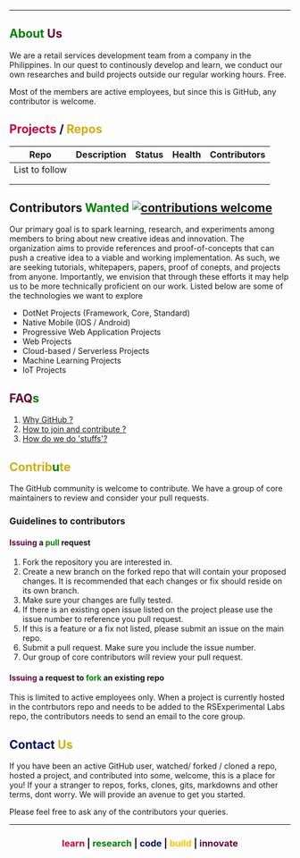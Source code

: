 <hr/>

## <span style="color:green">About</span> <span style="color:#640433">Us</span> 

We are a retail services development team from a company in the Philippines. In our quest to continously develop and learn, we conduct our own researches and build projects outside our regular working hours. Free.

Most of the members are active employees, but since this is GitHub, any contributor is welcome.

## <span style="color:#C70039">Projects</span> <span style="color:#041064">/</span> <span style="color:#D4AC0D ">Repos</span>

| Repo | Description | Status | Health | Contributors |
|------|-------------|--------|--------|--------------|
|   List to follow   |             |        |        |              |
|      |             |        |        |              |
|      |             |        |        |              |

## <span style="color:#green">Contributors</span> <span style="color:#640433"> </span> <span style="color:green ">Wanted</span> [![contributions welcome](https://img.shields.io/badge/contributions-welcome-brightgreen.svg?style=flat)](https://github.com/dwyl/esta/issues)



Our primary goal is to spark learning, research, and experiments among members to bring about new creative ideas and innovation. The organization aims to provide references and proof-of-concepts that can push a creative idea to a viable and working implementation. As such, we are seeking tutorials, whitepapers, papers, proof of conepts, and projects from anyone. Importantly, we envision that through these efforts it may help us to be more technically proficient on our work. Listed below are some of the technologies we want to explore

- DotNet Projects (Framework, Core, Standard)
- Native Mobile (IOS / Android)
- Progressive Web Application Projects
- Web Projects
- Cloud-based / Serverless Projects
- Machine Learning Projects
- IoT Projects

## <span style="color:#640433">FAQ</span><span style="color:green">s</span>
1. [Why GitHub ?](faqs/1-whygithub.md)
2. [How to join and contribute ?](faqs/2-getinvolved.md)
3. [How do we do 'stuffs'?](faqs/3-ourworkflow.md)

## <span style="color:#D4AC0D">Contrib<span style="color:green">u</span>te</span> 

The GitHub community is welcome to contribute. We have a group of core maintainers to review and consider your pull requests.

### Guidelines to contributors

#### <span style="color:#640433">Issuing</span> a <span style="color:green">pull</span> request
1. Fork the repository you are interested in.
2. Create a new branch on the forked repo that will contain your proposed changes. It is recommended that each changes or fix should reside on its own branch.
3. Make sure your changes are fully tested.
4. If there is an existing open issue listed on the project please use the issue number to reference you pull request.
5. If this is a feature or a fix not listed, please submit an issue on the main repo.
6. Submit a pull request. Make sure you include the issue number.
7. Our group of core contributors will review your pull request.

#### <span style="color:#640433">Issuing</span> a request to <span style="color:green">fork</span> an existing repo
This is limited to active employees only. When a project is currently hosted in the contrbutors repo and needs to be added to the RSExperimental Labs repo, the contributors needs to send an email to the core group.


## <span style="color:#041064">Contact</span> <span style="color:#D4AC0D">Us</span>
If you have been an active GitHub  user, watched/ forked / cloned a repo, hosted a project, and contributed into some, welcome, this is a place for you! If your a stranger to repos, forks, clones, gits, markdowns and other terms, dont worry. We will provide an avenue to get you started.

Please feel free to ask any of the contributors your queries. 

<hr/>
<h3><center><span style="color:#C70039">learn</span> | <span style="color:green">research</span> | <span style="color:#041064">code</span> | <span style="color:#FFC300">build</span> | <span style="color:#640433">innovate</span> </center></h3>


